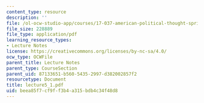 ```yaml
---
content_type: resource
description: ''
file: /ol-ocw-studio-app/courses/17-037-american-political-thought-spring-2004/beea85f7cf9ff3b4a315bdb4c34f48d8_lecture5_1.pdf
file_size: 228889
file_type: application/pdf
learning_resource_types:
- Lecture Notes
license: https://creativecommons.org/licenses/by-nc-sa/4.0/
ocw_type: OCWFile
parent_title: Lecture Notes
parent_type: CourseSection
parent_uid: 87133651-b560-5435-2997-d382002857f2
resourcetype: Document
title: lecture5_1.pdf
uid: beea85f7-cf9f-f3b4-a315-bdb4c34f48d8
---
```

